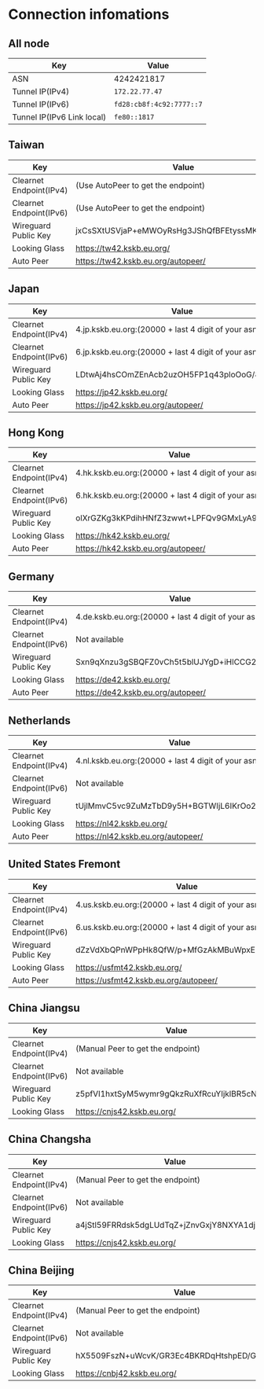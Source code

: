 # Connection infomations

## All node

 Key                             | Value                              |
---------------------------------|------------------------------------|
  ASN                            | 4242421817                         |
  Tunnel IP(IPv4)                | `172.22.77.47`                     |
  Tunnel IP(IPv6)                | `fd28:cb8f:4c92:7777::7`           |
  Tunnel IP(IPv6 Link local)     | `fe80::1817`                       |

## Taiwan

 Key                             | Value                              |
---------------------------------|------------------------------------|
Clearnet Endpoint(IPv4) |(Use AutoPeer to get the endpoint)           |
Clearnet Endpoint(IPv6) |(Use AutoPeer to get the endpoint)           |
Wireguard Public Key    |jxCsSXtUSVjaP+eMWOyRsHg3JShQfBFEtyssMKWQaS8= |
Looking Glass           | https://tw42.kskb.eu.org/                   |
Auto Peer               | https://tw42.kskb.eu.org/autopeer/          |

## Japan

 Key                    | Value                                               |
------------------------|-----------------------------------------------------|
Clearnet Endpoint(IPv4) | 4.jp.kskb.eu.org:(20000 + last 4 digit of your asn) |
Clearnet Endpoint(IPv6) | 6.jp.kskb.eu.org:(20000 + last 4 digit of your asn) |
Wireguard Public Key    | LDtwAj4hsCOmZEnAcb2uzOH5FP1q43ploOoG/8tDeC4=        |
Looking Glass           | https://jp42.kskb.eu.org/                           |
Auto Peer               | https://jp42.kskb.eu.org/autopeer/                  |

## Hong Kong

 Key                    | Value                                               |
------------------------|-----------------------------------------------------|
Clearnet Endpoint(IPv4) | 4.hk.kskb.eu.org:(20000 + last 4 digit of your asn) |
Clearnet Endpoint(IPv6) | 6.hk.kskb.eu.org:(20000 + last 4 digit of your asn) |
Wireguard Public Key    | olXrGZKg3kKPdihHNfZ3zwwt+LPFQv9GMxLyA92fQl0=        |
Looking Glass           | https://hk42.kskb.eu.org/                           |
Auto Peer               | https://hk42.kskb.eu.org/autopeer/                  |

## Germany

 Key                    | Value                                               |
------------------------|-----------------------------------------------------|
Clearnet Endpoint(IPv4) | 4.de.kskb.eu.org:(20000 + last 4 digit of your asn) |
Clearnet Endpoint(IPv6) | Not available                                       |
Wireguard Public Key    | Sxn9qXnzu3gSBQFZ0vCh5t5blUJYgD+iHlCCG2hexg4=        |
Looking Glass           | https://de42.kskb.eu.org/                           |
Auto Peer               | https://de42.kskb.eu.org/autopeer/                  |

## Netherlands

 Key                    | Value                                               |
------------------------|-----------------------------------------------------|
Clearnet Endpoint(IPv4) | 4.nl.kskb.eu.org:(20000 + last 4 digit of your asn) |
Clearnet Endpoint(IPv6) | Not available                                       |
Wireguard Public Key    | tUjlMmvC5vc9ZuMzTbD9y5H+BGTWIjL6IKrOo2ZL8UI=        |
Looking Glass           | https://nl42.kskb.eu.org/                           |
Auto Peer               | https://nl42.kskb.eu.org/autopeer/                  |

## United States Fremont

 Key                    | Value                                               |
------------------------|-----------------------------------------------------|
Clearnet Endpoint(IPv4) | 4.us.kskb.eu.org:(20000 + last 4 digit of your asn) |
Clearnet Endpoint(IPv6) | 6.us.kskb.eu.org:(20000 + last 4 digit of your asn) |
Wireguard Public Key    | dZzVdXbQPnWPpHk8QfW/p+MfGzAkMBuWpxEIXzQCggY=        |
Looking Glass           | https://usfmt42.kskb.eu.org/                        |
Auto Peer               | https://usfmt42.kskb.eu.org/autopeer/               |

## China Jiangsu

 Key                    | Value                                               |
------------------------|-----------------------------------------------------|
Clearnet Endpoint(IPv4) | (Manual Peer to get the endpoint)                   |
Clearnet Endpoint(IPv6) | Not available                                       |
Wireguard Public Key    | z5pfVI1hxtSyM5wymr9gQkzRuXfRcuYIjklBR5cNqEU=        |
Looking Glass           | https://cnjs42.kskb.eu.org/                         |

## China Changsha

 Key                    | Value                                               |
------------------------|-----------------------------------------------------|
Clearnet Endpoint(IPv4) | (Manual Peer to get the endpoint)                   |
Clearnet Endpoint(IPv6) | Not available                                       |
Wireguard Public Key    | a4jStl59FRRdsk5dgLUdTqZ+jZnvGxjY8NXYA1djpmI=        |
Looking Glass           | https://cnjs42.kskb.eu.org/                         |


## China Beijing

 Key                    | Value                                               |
------------------------|-----------------------------------------------------|
Clearnet Endpoint(IPv4) | (Manual Peer to get the endpoint)                   |
Clearnet Endpoint(IPv6) | Not available                                       |
Wireguard Public Key    | hX5509FszN+uWcvK/GR3Ec4BKRDqHtshpED/GBOS62U=        |
Looking Glass           | https://cnbj42.kskb.eu.org/                         |